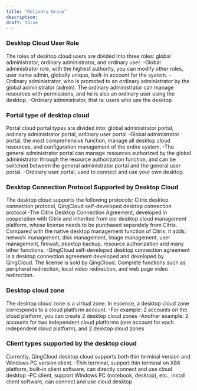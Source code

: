 ```yaml
---
title: "Delivery Group"
description: 
draft: false
---
```


### Desktop Cloud User Role

The roles of desktop cloud users are divided into three roles: global administrator, ordinary administrator, and ordinary user. -Global administrator role, with the highest authority, you can modify other roles, user name admin, globally unique, built-in account for the system. -Ordinary administrator, who is promoted to an ordinary administrator by the global administrator (admin). The ordinary administrator can manage resources with permissions, and he is also an ordinary user using the desktop. -Ordinary administrator, that is: users who use the desktop
  
  
  
  
### Portal type of desktop cloud

Portal cloud portal types are divided into: global administrator portal, ordinary administrator portal, ordinary user portal -Global administrator portal, the most comprehensive function, manage all desktop cloud resources, and configuration management of the entire system. -The general administrator portal can manage resources authorized by the global administrator through the resource authorization function, and can be switched between the general administrator portal and the general user portal. -Ordinary user portal, used to connect and use your own desktop.



### Desktop Connection Protocol Supported by Desktop Cloud

The desktop cloud supports the following protocols: Citrix desktop connection protocol, QingCloud self-developed desktop connection protocol -The Citrix Desktop Connection Agreement, developed in cooperation with Citrix and inherited from our desktop cloud management platform, whose license needs to be purchased separately from Citrix. Compared with the native desktop management function of Citrix, it adds: network management, disk management, image management, user management, firewall, desktop backup, resource authorization and many other functions. -QingCloud self-developed desktop connection agreement is a desktop connection agreement developed and developed by QingCloud. The license is sold by QingCloud. Complete functions such as peripheral redirection, local video redirection, and web page video redirection.

### Desktop cloud zone
The desktop cloud zone is a virtual zone. In essence, a desktop cloud zone corresponds to a cloud platform account. -For example: 2 accounts on the cloud platform, you can create 2 desktop cloud zones -Another example: 2 accounts for two independent cloud platforms (one account for each independent cloud platform), and 2 desktop cloud zones

### Client types supported by the desktop cloud
Currently, QingCloud desktop cloud supports both thin terminal version and Windows PC version client. -Thin terminal, support thin terminal on X86 platform, built-in client software, can directly connect and use cloud desktop -PC client, support Windows PC (notebook, desktop), etc., install client software, can connect and use cloud desktop
